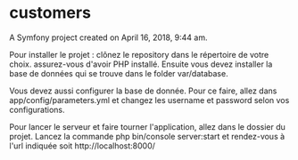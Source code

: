 customers
=========

A Symfony project created on April 16, 2018, 9:44 am.

Pour installer le projet : clônez le repository dans le répertoire de votre choix. assurez-vous d'avoir PHP installé.
Ensuite vous devez installer la base de données qui se trouve dans le folder var/database.

Vous devez aussi configurer la base de donnée. Pour ce faire, allez dans app/config/parameters.yml et changez les username et password selon vos configurations.

Pour lancer le serveur et faire tourner l'application, allez dans le dossier du projet. Lancez la commande php bin/console server:start et rendez-vous à l'url indiquée soit http://localhost:8000/
